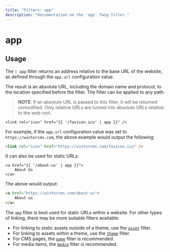 ```yaml
---
title: "Filters: app"
description: "Documentation on the 'app' Twig filter."
---
```

# app

## Usage

The `| app` filter returns an address relative to the base URL of the website, as defined through the `app.url` configuration value.

The result is an absolute URL, including the domain name and protocol, to the location specified before the filter. The filter can be applied to any path.

>**NOTE**: If an absolute URL is passed to this filter, it will be returned unmodified. Only relative URLs are turned into absolute URLs relative to the web root.

```twig
<link rel="icon" href="{{ '/favicon.ico' | app }}" />
```

For example, if the `app.url` configuration value was set to `https://wintercms.com`, the above example would output the following:

```html
<link rel="icon" href="https://wintercms.com/favicon.ico" />
```

It can also be used for static URLs:

```twig
<a href="{{ '/about-us' | app }}">
    About Us
</a>
```

The above would output:

```html
<a href="https://wintercms.com/about-us">
    About us
</a>
```

The `app` filter is best used for static URLs within a website. For other types of linking, there may be more suitable filters available:

- For linking to static assets outside of a theme, use the [`asset`](asset) filter.
- For linking to assets within a theme, use the [`theme`](theme) filter.
- For CMS pages, the [`page`](page) filter is recommended.
- For media items, the [`media`](media) filter is recommended.

